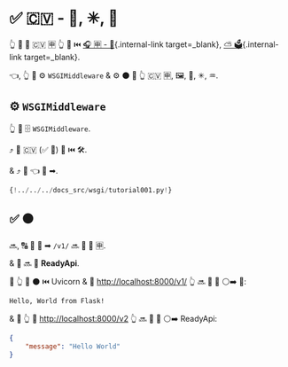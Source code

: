 # ✅ 🇨🇻 - 🏺, ✳, 🎏

👆 💪 🗻 🇨🇻 🈸 👆 👀 ⏮️ [🎧 🈸 - 🗻](./sub-applications.md){.internal-link target=_blank}, [⛅ 🗳](./behind-a-proxy.md){.internal-link target=_blank}.

👈, 👆 💪 ⚙️ `WSGIMiddleware` &amp; ⚙️ ⚫️ 🎁 👆 🇨🇻 🈸, 🖼, 🏺, ✳, ♒️.

## ⚙️ `WSGIMiddleware`

👆 💪 🗄 `WSGIMiddleware`.

⤴️ 🎁 🇨🇻 (✅ 🏺) 📱 ⏮️ 🛠️.

&amp; ⤴️ 🗻 👈 🔽 ➡.

```Python hl_lines="2-3  22"
{!../../../docs_src/wsgi/tutorial001.py!}
```

## ✅ ⚫️

🔜, 🔠 📨 🔽 ➡ `/v1/` 🔜 🍵 🏺 🈸.

&amp; 🎂 🔜 🍵 **ReadyApi**.

🚥 👆 🏃 ⚫️ ⏮️ Uvicorn &amp; 🚶 <a href="http://localhost:8000/v1/" class="external-link" target="_blank">http://localhost:8000/v1/</a> 👆 🔜 👀 📨 ⚪️➡️ 🏺:

```txt
Hello, World from Flask!
```

&amp; 🚥 👆 🚶 <a href="http://localhost:8000/v2" class="external-link" target="_blank">http://localhost:8000/v2</a> 👆 🔜 👀 📨 ⚪️➡️ ReadyApi:

```JSON
{
    "message": "Hello World"
}
```
